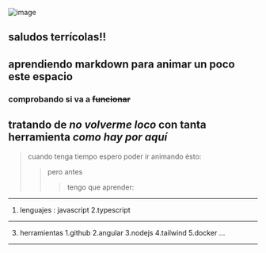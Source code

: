![image](https://github.com/user-attachments/assets/cf6ee9ba-38dc-4982-b567-0f5c3817b883)

## saludos terrícolas!!
## aprendiendo __markdown__ para animar un poco este espacio
### comprobando si va a ~~funcionar~~
## tratando de _no volverme loco_ con tanta herramienta *como hay por aquí*

> cuando tenga tiempo
> espero poder ir animando ésto:
>> pero antes
>>> tengo que aprender:

***
1. lenguajes
   : javascript
   2.typescript
_______
       
3. herramientas
     1.github
     2.angular
     3.nodejs
     4.tailwind
      5.docker ...
_________________
